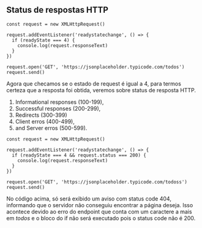 ## Status de respostas HTTP

~~~
const request = new XMLHttpRequest()

request.addEventListener('readystatechange', () => {
  if (readyState === 4) {
    console.log(request.responseText)
  }
})

request.open('GET', 'https://jsonplaceholder.typicode.com/todos')
request.send()
~~~

Agora que checamos se o estado de request é igual a 4, para termos certeza que a resposta foi obtida, veremos sobre status de resposta HTTP.

1. Informational responses (100-199),
2. Successful responses (200-299),
3. Redirects (300-399)
4. Client erros (400-499),
5. and Server erros (500-599).

~~~
const request = new XMLHttpRequest()

request.addEventListener('readystatechange', () => {
  if (readyState === 4 && request.status === 200) {
    console.log(request.responseText)
  }
})

request.open('GET', 'https://jsonplaceholder.typicode.com/todoss')
request.send()
~~~

No código acima, só será exibido um aviso com status code 404, informando que o servidor não conseguiu encontrar a página deseja. Isso acontece devido ao erro do endpoint que conta com um caractere a mais em *todos* e o bloco do if não será executado pois o status code não é 200. 
